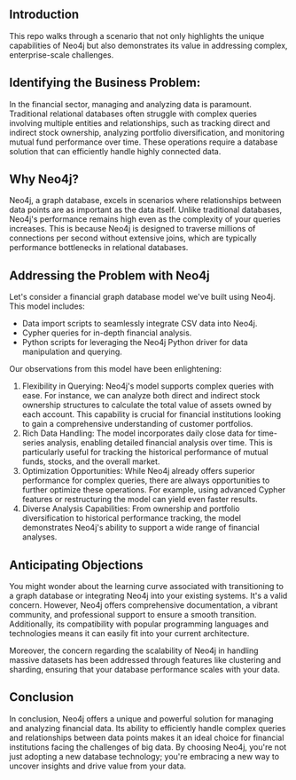 ## Introduction
This repo walks through a scenario that not only highlights the unique capabilities of Neo4j but also demonstrates its value in addressing complex, enterprise-scale challenges.

## Identifying the Business Problem:
In the financial sector, managing and analyzing data is paramount. Traditional relational databases often struggle with complex queries involving multiple entities and relationships, such as tracking direct and indirect stock ownership, analyzing portfolio diversification, and monitoring mutual fund performance over time. These operations require a database solution that can efficiently handle highly connected data.

## Why Neo4j?
Neo4j, a graph database, excels in scenarios where relationships between data points are as important as the data itself. Unlike traditional databases, Neo4j's performance remains high even as the complexity of your queries increases. This is because Neo4j is designed to traverse millions of connections per second without extensive joins, which are typically performance bottlenecks in relational databases.

## Addressing the Problem with Neo4j

Let's consider a financial graph database model we've built using Neo4j. This model includes:
- Data import scripts to seamlessly integrate CSV data into Neo4j.
- Cypher queries for in-depth financial analysis.
- Python scripts for leveraging the Neo4j Python driver for data manipulation and querying.

Our observations from this model have been enlightening:

1. Flexibility in Querying: Neo4j's model supports complex queries with ease. For instance, we can analyze both direct and indirect stock ownership structures to calculate the total value of assets owned by each account. This capability is crucial for financial institutions looking to gain a comprehensive understanding of customer portfolios.
2. Rich Data Handling: The model incorporates daily close data for time-series analysis, enabling detailed financial analysis over time. This is particularly useful for tracking the historical performance of mutual funds, stocks, and the overall market.
3. Optimization Opportunities: While Neo4j already offers superior performance for complex queries, there are always opportunities to further optimize these operations. For example, using advanced Cypher features or restructuring the model can yield even faster results.
4. Diverse Analysis Capabilities: From ownership and portfolio diversification to historical performance tracking, the model demonstrates Neo4j's ability to support a wide range of financial analyses.

## Anticipating Objections
You might wonder about the learning curve associated with transitioning to a graph database or integrating Neo4j into your existing systems. It's a valid concern. However, Neo4j offers comprehensive documentation, a vibrant community, and professional support to ensure a smooth transition. Additionally, its compatibility with popular programming languages and technologies means it can easily fit into your current architecture.

Moreover, the concern regarding the scalability of Neo4j in handling massive datasets has been addressed through features like clustering and sharding, ensuring that your database performance scales with your data.

## Conclusion
In conclusion, Neo4j offers a unique and powerful solution for managing and analyzing financial data. Its ability to efficiently handle complex queries and relationships between data points makes it an ideal choice for financial institutions facing the challenges of big data. By choosing Neo4j, you're not just adopting a new database technology; you're embracing a new way to uncover insights and drive value from your data.